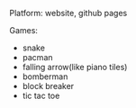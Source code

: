 Platform: website, github pages

Games:
- snake
- pacman
- falling arrow(like piano tiles)
- bomberman
- block breaker
- tic tac toe